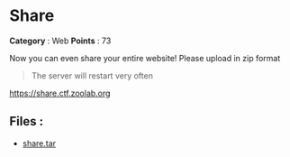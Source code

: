 # Share

**Category** : Web
**Points** : 73

Now you can even share your entire website! Please upload in zip format

> The server will restart very often

https://share.ctf.zoolab.org

## Files : 
 - [share.tar](./share.tar)


